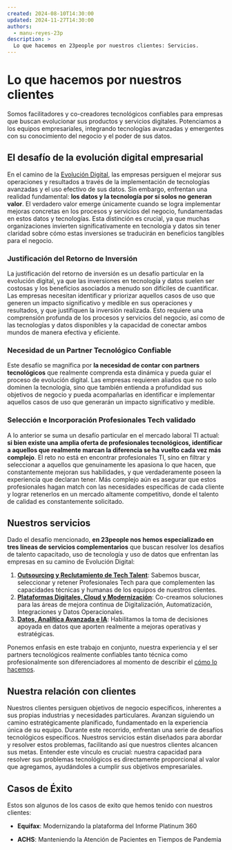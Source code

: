 ```yaml
---
created: 2024-08-10T14:30:00
updated: 2024-11-27T14:30:00
authors:
  - manu-reyes-23p
description: >
  Lo que hacemos en 23people por nuestros clientes: Servicios.
---
```


# Lo que hacemos por nuestros clientes

Somos facilitadores y co-creadores tecnológicos confiables para empresas que buscan evolucionar sus productos y servicios digitales. Potenciamos a los equipos empresariales, integrando tecnologías avanzadas y emergentes con su conocimiento del negocio y el poder de sus datos.

## El desafío de la evolución digital empresarial

En el camino de la [Evolución Digital](../insights/evolucion-digital-empresarial.md), las empresas persiguen el mejorar sus operaciones y resultados a través de la implementación de tecnologías avanzadas y el uso efectivo de sus datos. Sin embargo, enfrentan una realidad fundamental: **los datos y la tecnología por sí solos no generan valor**. El verdadero valor emerge únicamente cuando se logra implementar mejoras concretas en los procesos y servicios del negocio, fundamentadas en estos datos y tecnologías. Esta distinción es crucial, ya que muchas organizaciones invierten significativamente en tecnología y datos sin tener claridad sobre cómo estas inversiones se traducirán en beneficios tangibles para el negocio.

### Justificación del Retorno de Inversión

La justificación del retorno de inversión es un desafío particular en la evolución digital, ya que las inversiones en tecnología y datos suelen ser costosas y los beneficios asociados a menudo son difíciles de cuantificar. Las empresas necesitan identificar y priorizar aquellos casos de uso que generen un impacto significativo y medible en sus operaciones y resultados, y que justifiquen la inversión realizada. Esto requiere una comprensión profunda de los procesos y servicios del negocio, así como de las tecnologías y datos disponibles y la capacidad de conectar ambos mundos de manera efectiva y eficiente.

### Necesidad de un Partner Tecnológico Confiable

Este desafío se magnifica por **la necesidad de contar con partners tecnológicos** que realmente comprenda esta dinámica y pueda guiar el proceso de evolución digital. Las empresas requieren aliados que no solo dominen la tecnología, sino que también entienda a profundidad sus objetivos de negocio y pueda acompañarlas en identificar e implementar aquellos casos de uso que generarán un impacto significativo y medible.

### Selección e Incorporación Profesionales Tech validado

A lo anterior se suma un desafío particular en el mercado laboral TI actual: **si bien existe una amplia oferta de profesionales tecnológicos, identificar a aquellos que realmente marcan la diferencia se ha vuelto cada vez más complejo**. El reto no está en encontrar profesionales TI, sino en filtrar y seleccionar a aquellos que genuinamente les apasiona lo que hacen, que constantemente mejoran sus habilidades, y que verdaderamente poseen la experiencia que declaran tener. Más complejo aún es asegurar que estos profesionales hagan match con las necesidades específicas de cada cliente y lograr retenerlos en un mercado altamente competitivo, donde el talento de calidad es constantemente solicitado.

## Nuestros servicios

Dado el desafío mencionado, **en 23people nos hemos especializado en tres líneas de servicios complementarios** que buscan resolver los desafíos de talento capacitado, uso de tecnología y uso de datos que enfrentan las empresas en su camino de Evolución Digital:

1. [**Outsourcing y Reclutamiento de Tech Talent**](services.md#outsourcing-y-reclutamiento-de-tech-talent): Sabemos buscar, seleccionar y retener Profesionales Tech para que complementen las capacidades técnicas y humanas de los equipos de nuestros clientes.
2. [**Plataformas Digitales, Cloud y Modernización**](services.md#plataformas-digitales-cloud-y-modernización): Co-creamos soluciones para las áreas de mejora continua de Digitalización, Automatización, Integraciones y Datos Operacionales.
3. [**Datos, Analítica Avanzada e IA**](services.md#datos-analítica-avanzada-e-ia): Habilitamos la toma de decisiones apoyada en datos que aporten realmente a mejoras operativas y estratégicas.

Ponemos enfasis en este trabajo en conjunto, nuestra experiencia y el ser partners tecnológicos realmente confiables tanto técnica como profesionalmente son diferenciadores al momento de describir el [cómo lo hacemos](../how-we-do-it/).

## Nuestra relación con clientes

Nuestros clientes persiguen objetivos de negocio específicos, inherentes a sus propias industrias y necesidades particulares. Avanzan siguiendo un camino estratégicamente planificado, fundamentado en la experiencia única de su equipo. Durante este recorrido, enfrentan una serie de desafíos tecnológicos específicos. Nuestros servicios están diseñados para abordar y resolver estos problemas, facilitando así que nuestros clientes alcancen sus metas. Entender este vínculo es crucial: nuestra capacidad para resolver sus problemas tecnológicos es directamente proporcional al valor que agregamos, ayudándoles a cumplir sus objetivos empresariales.

## Casos de Éxito

Estos son algunos de los casos de exito que hemos tenido con nuestros clientes:

- **Equifax**: Modernizando la plataforma del Informe Platinum 360

- **ACHS**: Manteniendo la Atención de Pacientes en Tiempos de Pandemia
